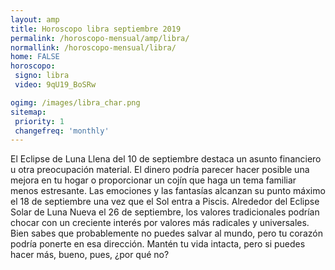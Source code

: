```yaml
---
layout: amp
title: Horoscopo libra septiembre 2019 
permalink: /horoscopo-mensual/amp/libra/
normallink: /horoscopo-mensual/libra/
home: FALSE
horoscopo:
 signo: libra
 video: 9qU19_BoSRw

ogimg: /images/libra_char.png
sitemap:
 priority: 1
 changefreq: 'monthly'
---
```



El Eclipse de Luna Llena del 10 de septiembre destaca un asunto financiero u otra preocupación material. El dinero podría parecer hacer posible una mejora en tu hogar o proporcionar un cojín que haga un tema familiar menos estresante. Las emociones y las fantasías alcanzan su punto máximo el 18 de septiembre una vez que el Sol entra a Piscis. Alrededor del Eclipse Solar de Luna Nueva el 26 de septiembre, los valores tradicionales podrían chocar con un creciente interés por valores más radicales y universales. Bien sabes que probablemente no puedes salvar al mundo, pero tu corazón podría ponerte en esa dirección. Mantén tu vida intacta, pero si puedes hacer más, bueno, pues, ¿por qué no?